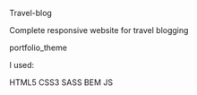 Travel-blog

Complete responsive website for travel blogging

portfolio_theme

I used:

HTML5
CSS3
SASS
BEM
JS